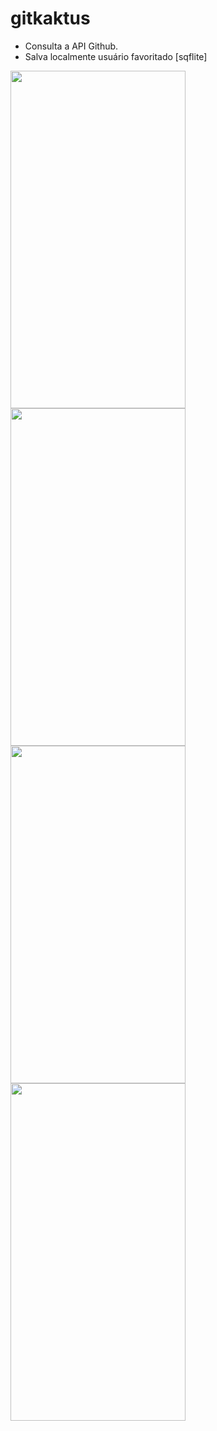 # gitkaktus

 * Consulta a API Github.
 * Salva localmente usuário favoritado [sqflite]

<a href="https://kaktuscoder.com.br/img/gitkaktus1.jpeg"><img src="https://kaktuscoder.com.br/img/gitkaktus1.jpeg" align="left" height="540" width="280" ></a>
<a href="https://kaktuscoder.com.br/img/gitkaktus1.jpeg"><img src="https://kaktuscoder.com.br/img/gitkaktus2.jpeg" align="left" height="540" width="280" ></a>
<a href="https://kaktuscoder.com.br/img/gitkaktus1.jpeg"><img src="https://kaktuscoder.com.br/img/gitkaktus3.jpeg" align="left" height="540" width="280" ></a>
<a href="https://kaktuscoder.com.br/img/gitkaktus1.jpeg"><img src="https://kaktuscoder.com.br/img/gitkaktus4.jpeg" align="left" height="540" width="280" ></a>


